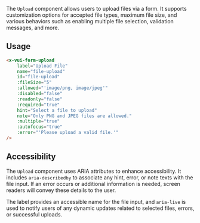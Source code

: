 The `Upload` component allows users to upload files via a form. It supports customization options for accepted file types, maximum file size, and various behaviors such as enabling multiple file selection, validation messages, and more.


## Usage

```html
<x-vui-form-upload
    label="Upload File"
    name="file-upload"
    id="file-upload"
    :fileSize="5"
    :allowed="'image/png, image/jpeg'"
    :disabled="false"
    :readonly="false"
    :required="true"
    hint="Select a file to upload"
    note="Only PNG and JPEG files are allowed."
    :multiple="true"
    :autofocus="true"
    :error="'Please upload a valid file.'"
/>
```

## Accessibility
The `Upload` component uses ARIA attributes to enhance accessibility. It includes `aria-describedby` to associate any hint, error, or note texts with the file input. If an error occurs or additional information is needed, screen readers will convey these details to the user.

The label provides an accessible name for the file input, and `aria-live` is used to notify users of any dynamic updates related to selected files, errors, or successful uploads.